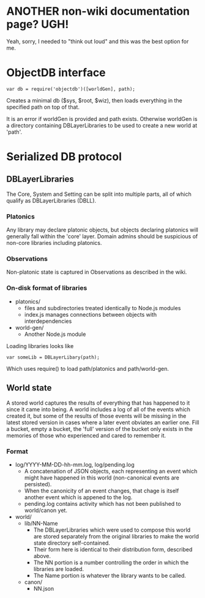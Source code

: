 # ANOTHER non-wiki documentation page? UGH!

Yeah, sorry, I needed to "think out loud" and this was the best option for me.

# ObjectDB interface

    var db = require('objectdb')([worldGen], path);

Creates a minimal db ($sys, $root, $wiz), then loads everything in the specified path on top of that.

It is an error if worldGen is provided and path exists. Otherwise worldGen is a directory containing DBLayerLibraries to be used to create a new world at 'path'.

# Serialized DB protocol

## DBLayerLibraries

The Core, System and Setting can be split into multiple parts, all of which
qualify as DBLayerLibraries (DBLL).

### Platonics

Any library may declare platonic objects, but objects declaring platonics will generally fall within the 'core' layer. Domain admins should be suspicious of non-core libraries including platonics.

### Observations

Non-platonic state is captured in Observations as described in the wiki.

### On-disk format of libraries

 * platonics/
   * files and subdirectories treated identically to Node.js modules
   * index.js manages connections between objects with interdependencies
 * world-gen/
   * Another Node.js module

Loading libraries looks like

    var someLib = DBLayerLibary(path);

Which uses require() to load path/platonics and path/world-gen.

## World state

A stored world captures the results of everything that has happened to it since it came into being. A world includes a log of all of the events which created it, but some of the results of those events will be missing in the latest stored version in cases where a later event obviates an earlier one.  Fill a bucket, empty a bucket, the 'full' version of the bucket only exists in the memories of those who experienced and cared to remember it.

### Format

  * log/YYYY-MM-DD-hh-mm.log, log/pending.log
    * A concatenation of JSON objects, each representing an event which might have happened in this world (non-canonical events are persisted).
    * When the canonicity of an event changes, that chage is itself another event which is appened to the log.
    * pending.log contains activity which has not been published to world/canon yet.
  * world/
    * lib/NN-Name
      * The DBLayerLibraries which were used to compose this world are stored separately from the original libraries to make the world state directory self-contained.
      * Their form here is identical to their distribution form, described above.
      * The NN portion is a number controlling the order in which the libraries are loaded.
      * The Name portion is whatever the library wants to be called.
    * canon/
      * NN.json
 
 
